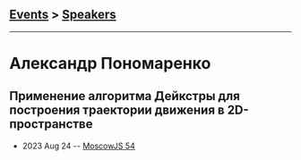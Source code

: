 ## [Events](../README.md) > [Speakers](../speakers.md)
---

# Александр Пономаренко

## Применение алгоритма Дейкстры для построения траектории движения в 2D-пространстве
- 2023 Aug 24 -- [MoscowJS 54](https://www.youtube.com/watch?v=U50MDAkj3uE&t=2362s)    
